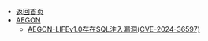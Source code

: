 - [返回首页](/)
- [AEGON](AEGON/)
  - [AEGON-LIFEv1.0存在SQL注入漏洞(CVE-2024-36597)](AEGON/AEGON-LIFEv1.0存在SQL注入漏洞(CVE-2024-36597).md)
